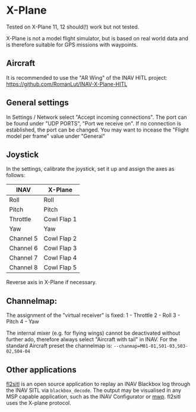 # X-Plane

Tested on X-Plane 11, 12 should(!) work but not tested.

X-Plane is not a model flight simulator, but is based on real world data and is therefore suitable for GPS missions with waypoints.

## Aircraft
It is recommended to use the "AR Wing" of the INAV HITL project: https://github.com/RomanLut/INAV-X-Plane-HITL

## General settings
In Settings / Network select "Accept incoming connections".
The port can be found under "UDP PORTS", "Port we receive on". If no connection is established, the port can be changed.
You may want to incease the "Flight model per frame" value under "General"

## Joystick
In the settings, calibrate the joystick, set it up and assign the axes as follows:

| INAV | X-Plane |
|------|---------|
| Roll | Roll |
| Pitch | Pitch |
| Throttle | Cowl Flap 1 |
| Yaw | Yaw |
| Channel 5 | Cowl Flap 2 |
| Channel 6 | Cowl Flap 3 |
| Channel 7 | Cowl Flap 4 |
| Channel 8 | Cowl Flap 5 |

Reverse axis in X-Plane if necessary.

## Channelmap:
The assignment of the "virtual receiver" is fixed:
1 - Throttle
2 - Roll
3 - Pitch
4 - Yaw

The internal mixer (e.g. for flying wings) cannot be deactivated without further ado, therefore always select "Aircraft with tail" in INAV.
For the standard Aircraft preset the channelmap is:
```--chanmap=M01-01,S01-03,S03-02,S04-04```

## Other applications

[fl2sitl](https://github.com/stronnag/bbl2kml/wiki/fl2sitl) is an open source application to replay an INAV Blackbox log through the INAV SITL via `blackbox_decode`. The output may be visualised in any MSP capable application, such as the INAV Configurator or [mwp](https://github.com/stronnag/mwptools). fl2sitl uses the X-plane protocol.
